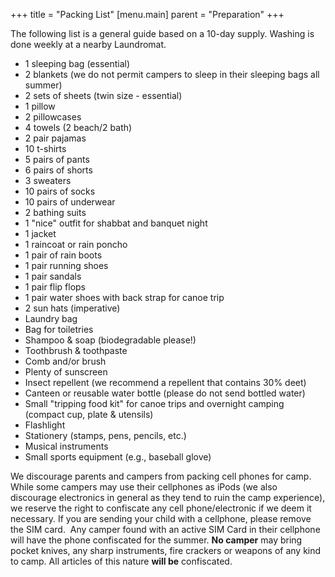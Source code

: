 +++
title = "Packing List"
[menu.main]
parent = "Preparation"
+++

The following list is a general guide based on a 10-day supply. Washing is done weekly at a nearby Laundromat.

- 1 sleeping bag (essential)
- 2 blankets (we do not permit campers to sleep in their sleeping bags all summer)
- 2 sets of sheets (twin size - essential)
- 1 pillow
- 2 pillowcases
- 4 towels (2 beach/2 bath)
- 2 pair pajamas
- 10 t-shirts
- 5 pairs of pants
- 6 pairs of shorts
- 3 sweaters
- 10 pairs of socks
- 10 pairs of underwear
- 2 bathing suits
- 1 "nice" outfit for shabbat and banquet night
- 1 jacket
- 1 raincoat or rain poncho
- 1 pair of rain boots
- 1 pair running shoes
- 1 pair sandals
- 1 pair flip flops
- 1 pair water shoes with back strap for canoe trip
- 2 sun hats (imperative)
- Laundry bag
- Bag for toiletries
- Shampoo & soap (biodegradable please!)
- Toothbrush & toothpaste
- Comb and/or brush
- Plenty of sunscreen
- Insect repellent (we recommend a repellent that contains 30% deet)
- Canteen or reusable water bottle (please do not send bottled water)
- Small "tripping food kit" for canoe trips and overnight camping (compact cup, plate & utensils)
- Flashlight
- Stationery (stamps, pens, pencils, etc.)
- Musical instruments
- Small sports equipment (e.g., baseball glove)

We discourage parents and campers from packing cell phones for camp. While some campers may use their cellphones as iPods (we also discourage electronics in general as they tend to ruin the camp experience), we reserve the right to confiscate any cell phone/electronic if we deem it necessary. If you are sending your child with a cellphone, please remove the SIM card.  Any camper found with an active SIM Card in their cellphone will have the phone confiscated for the summer. **No camper** may bring pocket knives, any sharp instruments, fire crackers or weapons of any kind to camp. All articles of this nature **will be** confiscated.
